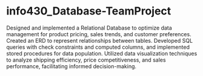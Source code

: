 # info430_Database-TeamProject

Designed and implemented a Relational Database to optimize data management for product pricing, sales trends, and customer preferences. Created an ERD to represent relationships between tables. Developed SQL queries with check constraints and computed columns, and implemented stored procedures for data population. Utilized data visualization techniques to analyze shipping efficiency, price competitiveness, and sales performance, facilitating informed decision-making.
